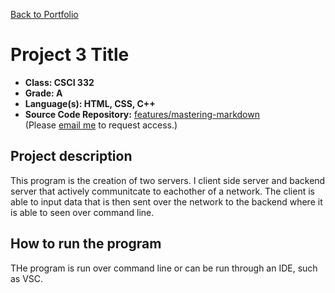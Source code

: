 [Back to Portfolio](./)

Project 3 Title
===============

-   **Class: CSCI 332** 
-   **Grade: A** 
-   **Language(s): HTML, CSS, C++** 
-   **Source Code Repository:** [features/mastering-markdown](https://github.com/tylerpoor05/CSCI-332)  
    (Please [email me](mailto:mtpoor@csustudent.net?subject=GitHub%20Access) to request access.)

## Project description

This program is the creation of two servers. I client side server and backend server that actively communitcate to eachother of a network. The client is able to input data that is then sent over the network to the backend where it is able to seen over command line.

## How to run the program

THe program is run over command line or can be run through an IDE, such as VSC.
